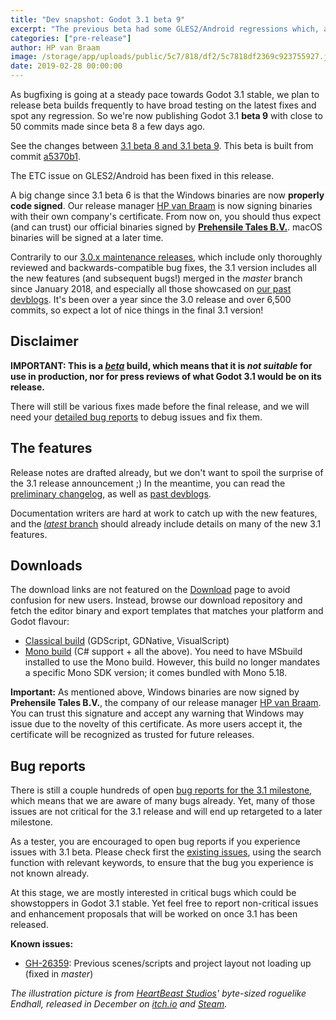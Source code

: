 ```yaml
---
title: "Dev snapshot: Godot 3.1 beta 9"
excerpt: "The previous beta had some GLES2/Android regressions which, along with several other issues, has been fixed in Beta 9. Please go forth and test! Assuming no new regressions are found we are likely going to move to *release candidate* state soon."
categories: ["pre-release"]
author: HP van Braam
image: /storage/app/uploads/public/5c7/818/df2/5c7818df2369c923755927.jpg
date: 2019-02-28 00:00:00
---
```


As bugfixing is going at a steady pace towards Godot 3.1 stable, we plan to release beta builds frequently to have broad testing on the latest fixes and spot any regression. So we're now publishing Godot 3.1 **beta 9** with close to 50 commits made since beta 8 a few days ago.

See the changes between [3.1 beta 8 and 3.1 beta 9](https://github.com/godotengine/godot/compare/a32b26dfa26f2a039bf9c84b90d10666bcf785c9...a5370b1b1bed3744941c90b4a05d4516aabd4c67). This beta is built from commit [a5370b1](https://github.com/godotengine/godot/commit/a5370b1b1bed3744941c90b4a05d4516aabd4c67).

The ETC issue on GLES2/Android has been fixed in this release.

A big change since 3.1 beta 6 is that the Windows binaries are now **properly code signed**. Our release manager [HP van Braam](https://github.com/hpvb) is now signing binaries with their own company's certificate. From now on, you should thus expect (and can trust) our official binaries signed by **[Prehensile Tales B.V.](https://www.prehensile-tales.com/)**. macOS binaries will be signed at a later time.

Contrarily to our [3.0.x maintenance releases](/article/maintenance-release-godot-3-0-6), which include only thoroughly reviewed and backwards-compatible bug fixes, the 3.1 version includes all the new features (and subsequent bugs!) merged in the *master* branch since January 2018, and especially all those showcased on [our past devblogs](/devblog). It's been over a year since the 3.0 release and over 6,500 commits, so expect a lot of nice things in the final 3.1 version!

## Disclaimer

**IMPORTANT: This is a [*beta*](https://en.wikipedia.org/wiki/Software_release_life_cycle#Beta) build, which means that it is *not suitable* for use in production, nor for press reviews of what Godot 3.1 would be on its release.**

There will still be various fixes made before the final release, and we will need your [detailed bug reports](https://github.com/godotengine/godot/issues) to debug issues and fix them.

## The features

Release notes are drafted already, but we don't want to spoil the surprise of the 3.1 release announcement ;)
In the meantime, you can read the [preliminary changelog](https://github.com/godotengine/godot/blob/master/CHANGELOG.md#unreleased), as well as [past devblogs](/devblog).

Documentation writers are hard at work to catch up with the new features, and the [*latest* branch](http://docs.godotengine.org/en/latest/) should already include details on many of the new 3.1 features.

## Downloads

The download links are not featured on the [Download](/download) page to avoid confusion for new users. Instead, browse our download repository and fetch the editor binary and export templates that matches your platform and Godot flavour:

- [Classical build](https://github.com/godotengine/godot-builds/releases/3.1-beta9) (GDScript, GDNative, VisualScript)
- [Mono build](https://github.com/godotengine/godot-builds/releases/3.1-beta9) (C# support + all the above). You need to have MSbuild installed to use the Mono build. However, this build no longer mandates a specific Mono SDK version; it comes bundled with Mono 5.18.

**Important:** As mentioned above, Windows binaries are now signed by **Prehensile Tales B.V.**, the company of our release manager [HP van Braam](https://github.com/hpvb). You can trust this signature and accept any warning that Windows may issue due to the novelty of this certificate. As more users accept it, the certificate will be recognized as trusted for future releases.

## Bug reports

There is still a couple hundreds of open [bug reports for the 3.1 milestone](https://github.com/godotengine/godot/issues?q=is%3Aopen+is%3Aissue+milestone%3A3.1+label%3Abug), which means that we are aware of many bugs already. Yet, many of those issues are not critical for the 3.1 release and will end up retargeted to a later milestone.

As a tester, you are encouraged to open bug reports if you experience issues with 3.1 beta. Please check first the [existing issues](https://github.com/godotengine/godot/issues), using the search function with relevant keywords, to ensure that the bug you experience is not known already.

At this stage, we are mostly interested in critical bugs which could be showstoppers in Godot 3.1 stable. Yet feel free to report non-critical issues and enhancement proposals that will be worked on once 3.1 has been released.

**Known issues:**

- [GH-26359](https://github.com/godotengine/godot/issues/26359): Previous scenes/scripts and project layout not loading up (fixed in *master*)

*The illustration picture is from [HeartBeast Studios](http://twitter.com/uheartbeast/)' byte-sized roguelike *Endhall*, released in December on [itch.io](https://uheartbeast.itch.io/endhall) and [Steam](https://store.steampowered.com/app/838990/Endhall/).*
